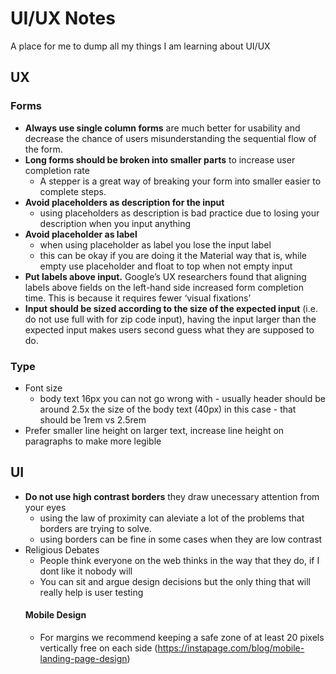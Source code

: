 # UI/UX Notes

A place for me to dump all my things I am learning about UI/UX

## UX
### Forms
- **Always use single column forms** are much better for usability and decrease the chance of users misunderstanding the sequential flow of the form.
- **Long forms should be broken into smaller parts** to increase user completion rate
    - A stepper is a great way of breaking your form into smaller easier to complete steps. 
- **Avoid placeholders as description for the input** 
    - using placeholders as description is bad practice due to losing your description when you input anything
- **Avoid placeholder as label**
    - when using placeholder as label you lose the input label
    - this can be okay if you are doing it the Material way that is, while empty use placeholder and float to top when not empty input
- **Put labels above input.** Google’s UX researchers found that aligning labels above fields on the left-hand side increased form completion time. This is because it requires fewer ‘visual fixations’
- **Input should be sized according to the size of the expected input** (i.e. do not use full with for zip code input), having the input larger than the expected input makes users second guess what they are supposed to do.

### Type
- Font size
  - body text 16px you can not go wrong with - usually header should be around 2.5x the size of the body text (40px) in this case - that should be 1rem vs 2.5rem
- Prefer smaller line height on larger text, increase line height on paragraphs to make more legible

## UI
- **Do not use high contrast borders** they draw unecessary attention from your eyes
    - using the law of proximity can aleviate a lot of the problems that borders are trying to solve.
    - using borders can be fine in some cases when they are low contrast
- Religious Debates 
    - People think everyone on the web thinks in the way that they do, if I dont like it nobody will 
    - You can sit and argue design decisions but the only thing that will really help is user testing
    #### Mobile Design
    - For margins we recommend keeping a safe zone of at least 20 pixels vertically free on each side (https://instapage.com/blog/mobile-landing-page-design)